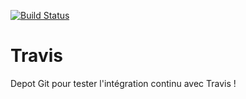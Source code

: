 [![Build 
Status](https://travis-ci.com/nekcorp/test.svg?branch=master)](https://travis-ci.com/nekcorp/test)
# Travis
Depot Git pour tester l'intégration continu avec Travis !
